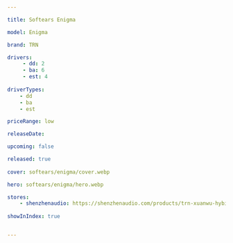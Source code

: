 ```yaml
---

title: Softears Enigma

model: Enigma

brand: TRN

drivers:
     - dd: 2
     - ba: 6
     - est: 4
    
driverTypes: 
    - dd
    - ba
    - est

priceRange: low

releaseDate: 

upcoming: false

released: true
    
cover: softears/enigma/cover.webp

hero: softears/enigma/hero.webp

stores:
    - shenzhenaudio: https://shenzhenaudio.com/products/trn-xuanwu-hybird-planar-in-ear-monitor-earphone-10mm-square-planar-driver-headphone
    
showInIndex: true 


---
```

